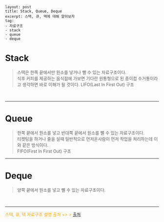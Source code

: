 ```
layout: post
title: Stack, Queue, Deque 
excerpt: 스택, 큐, 덱에 대해 알아보자 
tag: 
- 자료구조
- stack
- queue
- deque
```


# Stack 

> 스택은 한쪽 끝에서만 원소를 넣거나 뺄 수 있는 자료구조이다. <br> 
> 식후 커피를 제공하는 음식점에 가보면 기다란 원통형으로 된 종이컵 수거통이라고 생각하면 바로 이해가 될 것이다.
> LIFO(Last In First Out) 구조 

<br> 

<hr>

# Queue

> 한쪽 끝에서 원소를 넣고 반대쪽 끝에서 원소를 뺄 수 있는 자료구조이다. <br>
> 티켓팅을 하거나 줄을 설때 일반적으로 먼저온사람이 먼저 작업을 처리하는데 이와 같은 방식이다. <br>
> FIFO(First In First Out) 구조

<hr> 

# Deque

> 양쪽 끝에서 원소를 넣고 뺄 수 있는 자료구조이다. <br> 

<br> 



<hr>


<span style="color: orange">스택, 큐, 덱 자료구조 설명 출처 => ></span> [출처](https://blog.encrypted.gg/727)

